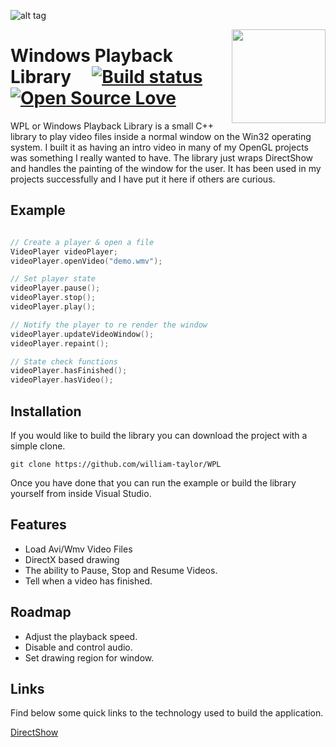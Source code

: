 ![alt tag](http://williamsamtaylor.co.uk/github-images/wpl-animation.gif)

<img align='right' width='150' height='150' src='https://image.flaticon.com/icons/svg/332/332433.svg' />

# Windows Playback Library &nbsp; &nbsp; [![Build status](https://ci.appveyor.com/api/projects/status/o8afonef8k6qrs0k?svg=true)](https://ci.appveyor.com/project/william-taylor/wpl) [![Open Source Love](https://badges.frapsoft.com/os/v1/open-source.svg?v=102)](https://opensource.org/licenses/Apache-2.0)

WPL or Windows Playback Library is a small C++ library to play video files inside a normal window on the Win32 operating system. I built it as having an intro video in many of my OpenGL projects was something I really wanted to have. The library just wraps DirectShow and handles the painting of the window for the user. It has been used in my projects successfully and I have put it here if others are curious. 

## Example

```c++

// Create a player & open a file
VideoPlayer videoPlayer;
videoPlayer.openVideo("demo.wmv");

// Set player state
videoPlayer.pause();
videoPlayer.stop();
videoPlayer.play();

// Notify the player to re render the window
videoPlayer.updateVideoWindow();
videoPlayer.repaint();

// State check functions
videoPlayer.hasFinished();
videoPlayer.hasVideo();

```

## Installation

If you would like to build the library you can download the project with a simple clone.

```git clone https://github.com/william-taylor/WPL```

Once you have done that you can run the example or build the library yourself from inside Visual Studio.

## Features

* Load Avi/Wmv Video Files
* DirectX based drawing
* The ability to Pause, Stop and Resume Videos.
* Tell when a video has finished.

## Roadmap

* Adjust the playback speed.
* Disable and control audio.
* Set drawing region for window.

## Links

Find below some quick links to the technology used to build the application.

[DirectShow](https://msdn.microsoft.com/en-us/library/windows/desktop/dd390351(v=vs.85).aspx)
